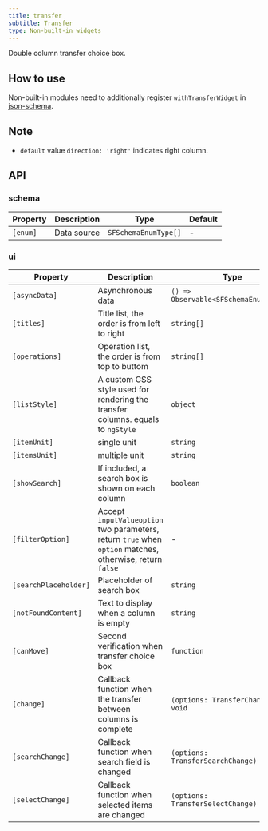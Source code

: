 ```yaml
---
title: transfer
subtitle: Transfer
type: Non-built-in widgets
---
```


Double column transfer choice box.

## How to use

Non-built-in modules need to additionally register `withTransferWidget` in [json-schema](https://github.com/hbyunzai/ng-yunzai/blob/master/src/app/shared/json-schema/index.ts#L9).

## Note

- `default` value `direction: 'right'` indicates right column.

## API

### schema

| Property | Description | Type | Default |
|----------|-------------|------|---------|
| `[enum]` | Data source | `SFSchemaEnumType[]` | - |

### ui

| Property | Description | Type | Default |
|----------|-------------|------|---------|
| `[asyncData]` | Asynchronous data | `() => Observable<SFSchemaEnumType[]>` | - |
| `[titles]` | Title list, the order is from left to right | `string[]` | `['', '']` |
| `[operations]` | Operation list, the order is from top to buttom | `string[]` | `['', '']` |
| `[listStyle]` | A custom CSS style used for rendering the transfer columns. equals to `ngStyle` | `object` | - |
| `[itemUnit]` | single unit | `string` | `item` |
| `[itemsUnit]` | multiple unit | `string` | `items` |
| `[showSearch]` | If included, a search box is shown on each column | `boolean` | `false` |
| `[filterOption]` | Accept `inputValueoption` two parameters, return `true` when `option` matches, otherwise, return `false` | - | - |
| `[searchPlaceholder]` | Placeholder of search box | `string` | - |
| `[notFoundContent]` | Text to display when a column is empty | `string` | - |
| `[canMove]` | Second verification when transfer choice box | `function` | - |
| `[change]` | Callback function when the transfer between columns is complete | `(options: TransferChange) => void` | - |
| `[searchChange]` | Callback function when search field is changed | `(options: TransferSearchChange) => void` | - |
| `[selectChange]` | Callback function when selected items are changed | `(options: TransferSelectChange) => void` | - |
